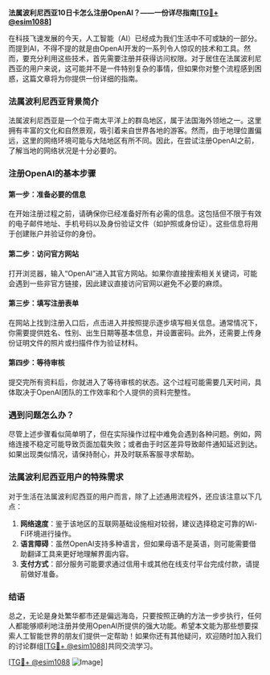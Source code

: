 **法属波利尼西亚10日卡怎么注册OpenAI？——一份详尽指南[[TG💪+ @esim1088](https://t.me/s/esim1088)]**

在科技飞速发展的今天，人工智能（AI）已经成为我们生活中不可或缺的一部分。而提到AI，不得不提的就是由OpenAI开发的一系列令人惊叹的技术和工具。然而，要充分利用这些技术，首先需要注册并获得访问权限。对于居住在法属波利尼西亚的用户来说，这可能并不是一件特别复杂的事情，但如果你对整个流程感到困惑，这篇文章将为你提供一份详细的指南。

### 法属波利尼西亚背景简介

法属波利尼西亚是一个位于南太平洋上的群岛地区，属于法国海外领地之一。这里拥有丰富的文化和自然景观，吸引着来自世界各地的游客。然而，由于地理位置偏远，这里的网络环境可能与大陆地区有所不同。因此，在尝试注册OpenAI之前，了解当地的网络状况是十分必要的。

### 注册OpenAI的基本步骤

#### 第一步：准备必要的信息
在开始注册过程之前，请确保你已经准备好所有必需的信息。这包括但不限于有效的电子邮件地址、手机号码以及身份验证文件（如护照或身份证）。这些信息将用于创建账户并验证你的身份。

#### 第二步：访问官方网站
打开浏览器，输入“OpenAI”进入其官方网站。如果你直接搜索相关关键词，可能会遇到一些非官方链接，因此建议直接访问官网以避免不必要的麻烦。

#### 第三步：填写注册表单
在网站上找到注册入口后，点击进入并按照提示逐步填写相关信息。通常情况下，你需要提供姓名、性别、出生日期等基本信息，并设置密码。此外，还需要上传身份证明文件的照片或扫描件作为验证材料。

#### 第四步：等待审核
提交完所有资料后，你就进入了等待审核的状态。这个过程可能需要几天时间，具体取决于OpenAI团队的工作效率和个人提供的资料完整性。

### 遇到问题怎么办？

尽管上述步骤看似简单明了，但在实际操作过程中难免会遇到各种问题。例如，网络连接不稳定可能导致页面加载失败；或者由于时区差异导致邮件通知延迟到达。如果出现类似情况，请保持耐心，并及时联系客服寻求帮助。

### 法属波利尼西亚用户的特殊需求

对于生活在法属波利尼西亚的用户而言，除了上述通用流程外，还应该注意以下几点：

1. **网络速度**：鉴于该地区的互联网基础设施相对较弱，建议选择稳定可靠的Wi-Fi环境进行操作。
2. **语言障碍**：虽然OpenAI支持多种语言，但如果母语不是英语，则可能需要借助翻译工具来更好地理解界面内容。
3. **支付方式**：部分服务可能要求通过信用卡或其他在线支付平台完成付款，请提前做好准备。

### 结语

总之，无论是身处繁华都市还是偏远海岛，只要按照正确的方法一步步执行，任何人都能够顺利地注册并使用OpenAI所提供的强大功能。希望本文能为那些想要探索人工智能世界的朋友们提供一定帮助！如果你还有其他疑问，欢迎随时加入我们的讨论群组[[TG💪+ @esim1088](https://t.me/s/esim1088)]共同交流学习。

[[TG💪+ @esim1088](https://t.me/s/esim1088) ![Image](https://i.postimg.cc/4NQfJmqS/Snipaste-2025-05-13-00-14-12.png)]
